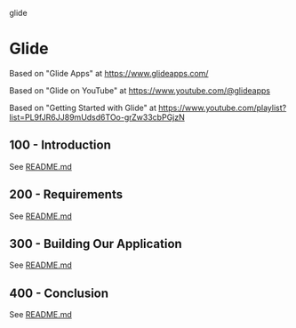 glide
# Glide

Based on "Glide Apps" at https://www.glideapps.com/

Based on "Glide on YouTube" at https://www.youtube.com/@glideapps

Based on "Getting Started with Glide" at https://www.youtube.com/playlist?list=PL9fJR6JJ89mUdsd6TOo-grZw33cbPGjzN

## 100 - Introduction

See [README.md](./100/README.md)

## 200 - Requirements

See [README.md](./200/README.md)

## 300 - Building Our Application

See [README.md](./300/README.md)

## 400 - Conclusion

See [README.md](./400/README.md)
